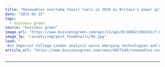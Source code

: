 ```yaml
---
title: "Renewables overtake fossil fuels in 2020 as Britain's power grid enjoys 'greenest year' yet"
date: "2021-02-15"
tags: 
  - business green
source: "business green"
image_url: "https://www.businessgreen.com/api/v1/wps/0c1b682/89d241cf-0166-4d2b-b6d1-9aa770dad850/6/Subsidy-free-solar-185x114.jpg"
image_fp: "/assets/img/post_thumbnails/96.jpg"
lead: "
 But Imperial College London analysis warns emerging technologies and negative emission power plants are likely to be needed to unlock full decarbonisation of the grid ..."
article_url: "https://www.businessgreen.com/news/4027146/renewables-overtake-fossil-fuels-2020-britain-power-grid-enjoys-greenest"
---
```


---
